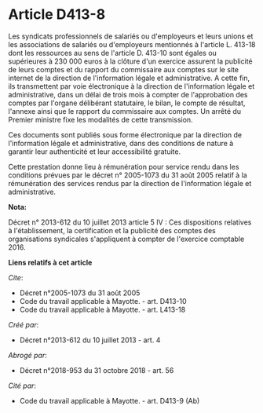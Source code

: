 # Article D413-8

Les syndicats professionnels de salariés ou d'employeurs et leurs unions et les associations de salariés ou d'employeurs
mentionnés à l'article L. 413-18 dont les ressources au sens de l'article D. 413-10 sont égales ou supérieures à 230 000
euros à la clôture d'un exercice assurent la publicité de leurs comptes et du rapport du commissaire aux comptes sur le site
internet de la direction de l'information légale et administrative. A cette fin, ils transmettent par voie électronique à la
direction de l'information légale et administrative, dans un délai de trois mois à compter de l'approbation des comptes par
l'organe délibérant statutaire, le bilan, le compte de résultat, l'annexe ainsi que le rapport du commissaire aux comptes. Un
arrêté du Premier ministre fixe les modalités de cette transmission. 

Ces documents sont publiés sous forme électronique par la direction de l'information légale et administrative, dans des
conditions de nature à garantir leur authenticité et leur accessibilité gratuite. 

Cette prestation donne lieu à rémunération pour service rendu dans les conditions prévues par le décret n° 2005-1073 du 31
août 2005 relatif à la rémunération des services rendus par la direction de l'information légale et administrative.

**Nota:**

Décret n° 2013-612 du 10 juillet 2013 article 5 IV : Ces dispositions relatives à l'établissement, la certification et la
publicité des comptes des organisations syndicales s'appliquent à compter de l'exercice comptable 2016.

**Liens relatifs à cet article**

_Cite_:

  - Décret n°2005-1073 du 31 août 2005
  - Code du travail applicable à Mayotte. - art. D413-10
  - Code du travail applicable à Mayotte. - art. L413-18

_Créé par_:

  - Décret n°2013-612 du 10 juillet 2013 - art. 4

_Abrogé par_:

  - Décret n°2018-953 du 31 octobre 2018 - art. 56

_Cité par_:

  - Code du travail applicable à Mayotte. - art. D413-9 (Ab)
